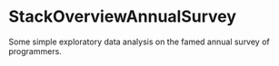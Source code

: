 # StackOverviewAnnualSurvey
Some simple exploratory data analysis on the famed annual survey of programmers.
